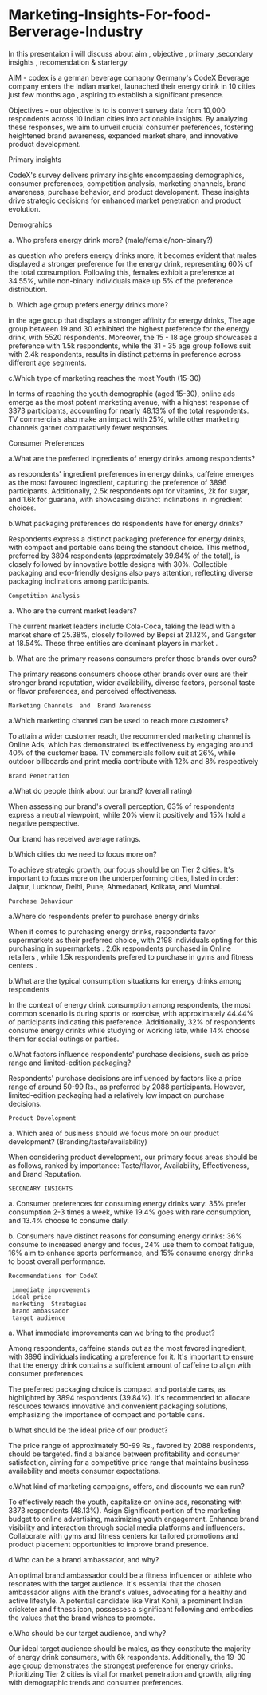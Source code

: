 # Marketing-Insights-For-food-Berverage-Industry

In this presentaion i will discuss about 
aim , objective , primary ,secondary insights , recomendation & startergy 




AIM - codex is a german beverage comapny 
Germany's CodeX Beverage company enters the Indian market, launached  their energy drink in 10 cities just few months ago , aspiring to establish a significant presence.

Objectives - 
our objective is to  is convert  survey data from 10,000 respondents across 10 Indian cities into actionable insights. By analyzing these responses, we aim to unveil crucial consumer preferences, fostering heightened brand awareness, expanded market share, and innovative product development.




Primary insights 

CodeX's survey delivers primary insights encompassing demographics, consumer preferences, competition analysis, marketing channels, brand awareness, purchase behavior, and product development. These insights drive strategic decisions for enhanced market penetration and product evolution.



 Demograhics 

a. Who prefers energy drink more? (male/female/non-binary?)

as question  who prefers energy drinks more,
 it becomes evident that males displayed a stronger preference for the energy drink, representing 60% of the total consumption. 
Following this, females exhibit a preference at 34.55%, while non-binary individuals make up 5% of the preference distribution.


b. Which age group prefers energy drinks more?
   
 in the age group that displays a stronger affinity for energy drinks, 
The age group between 19 and 30 exhibited the highest preference for the energy drink, with 5520 respondents. 
Moreover, the 15 - 18 age group showcases a preference with 1.5k respondents, 
while the 31 - 35 age group follows suit with 2.4k respondents, 
results in  distinct patterns in preference across different age segments.



c.Which type of marketing reaches the most Youth (15-30)

  
In terms of reaching the youth demographic (aged 15-30), 
online ads emerge as the most potent marketing avenue, with a highest response of 3373 participants, accounting for nearly 48.13% of the total respondents.
 TV commercials also make an impact with 25%, 
while other marketing channels garner comparatively fewer responses.




   Consumer Preferences

a.What are the preferred ingredients of energy drinks among respondents?


as  respondents' ingredient preferences in energy drinks, 
caffeine emerges as the most favoured ingredient, capturing the preference of 3896 participants.
 Additionally, 2.5k respondents opt for vitamins, 2k for sugar, and 1.6k for guarana, 
with showcasing distinct inclinations in ingredient choices.




b.What packaging preferences do respondents have for energy drinks?


Respondents express a distinct packaging preference for energy drinks, 
with compact and portable cans being the standout choice. This method, preferred by 3894 respondents (approximately 39.84% of the total),
 is closely followed by innovative bottle designs with  30%. 
Collectible packaging and eco-friendly designs also pays attention, 
reflecting diverse packaging inclinations among participants.


	Competition Analysis


a. Who are the current market leaders?

The current market leaders include Cola-Coca, taking the lead with a market share of 25.38%, 
closely followed by Bepsi at 21.12%, and Gangster at 18.54%.
 These three entities are dominant players in market .


b. What are the primary reasons consumers prefer those brands over ours?


The primary reasons consumers choose other brands over ours are their stronger brand reputation, wider availability, diverse factors, personal taste or flavor preferences, and perceived effectiveness.


	Marketing Channels  and  Brand Awareness



a.Which marketing channel can be used to reach more customers?

To attain a wider customer reach, 
the recommended marketing channel is Online Ads, which has demonstrated its effectiveness by engaging around 40% of the customer base. 
TV commercials follow suit at 26%, while outdoor billboards and print media contribute with 12% and 8% respectively


 	Brand Penetration


a.What do people think about our brand? (overall rating) 

 When assessing our brand's overall perception, 63% of respondents express a neutral viewpoint, while 20% view it positively and 15% hold a negative perspective.

Our brand has received average ratings.

b.Which cities do we need to focus more on?


To achieve strategic growth, our focus should be on Tier 2 cities.
 It's important to focus more on  the underperforming cities, listed in order: Jaipur, Lucknow, Delhi, Pune, Ahmedabad, Kolkata, and Mumbai.



	Purchase Behaviour


a.Where do respondents prefer to purchase energy drinks


When it comes to purchasing energy drinks,
 respondents favor supermarkets as their preferred choice, with 2198 individuals opting for this purchasing in supermarkets .
2.6k respondents purchased in  Online retailers  , while 1.5k respondents prefered to purchase in  gyms and fitness centers .


b.What are the typical consumption situations for energy drinks among respondents

In the context of energy drink consumption among respondents,
 the most common scenario is during sports or exercise, with approximately 44.44% of participants indicating this preference. 
Additionally,
 32% of respondents consume energy drinks while studying or working late, 
while 14% choose them for social outings or parties.


c.What factors influence respondents' purchase decisions, such as price range and limited-edition packaging?

Respondents' purchase decisions are influenced by factors like a price range of around 50-99 Rs.,
 as preferred by 2088 participants.
 However, limited-edition packaging had a relatively low impact on purchase decisions.




	Product Development 


a. Which area of business should we focus more on our product development? (Branding/taste/availability)


When considering product development, 
our primary focus areas should be as follows, ranked by importance:
	 Taste/flavor, Availability, Effectiveness, and Brand Reputation.




	SECONDARY INSIGHTS 
a.
Consumer preferences for consuming energy drinks vary:
 35% prefer consumption 2-3 times a week, 
whike 19.4% goes with  rare consumption, 
and 13.4% choose to consume daily.



b.
Consumers have distinct reasons for consuming energy drinks:
 36% consume to  increased energy and focus,
 24% use them to combat fatigue, 
 16% aim to enhance sports performance, and
 15% consume energy drinks to boost overall performance.



	Recommendations for CodeX

	 immediate improvements
	 ideal price
	 marketing  Strategies
	 brand ambassador
   	 target audience

a. What immediate improvements can we bring to the product?

 Among respondents, caffeine stands out as the most favored ingredient, with 3896 individuals indicating a preference for it. It's important to ensure that the energy drink contains a sufficient amount of caffeine to align with consumer preferences.


The preferred packaging choice is compact and portable cans, as highlighted by 3894 respondents (39.84%). It's recommended to allocate resources towards innovative and convenient packaging solutions, emphasizing the importance of compact and portable cans.


b.What should be the ideal price of our product?


The price range of approximately 50-99 Rs., favored by 2088 respondents, should be targeted.
find a balance between profitability and consumer satisfaction, aiming for a competitive price range that maintains business availability and meets consumer expectations.



c.What kind of marketing campaigns, offers, and discounts we can run? 

To effectively reach the youth, capitalize on online ads, resonating with 3373 respondents (48.13%). Asign Significant  portion of the marketing budget to online advertising, maximizing youth engagement. 
Enhance brand visibility and interaction through social media platforms and influencers. 
Collaborate with gyms and fitness centers for tailored promotions and product placement opportunities to improve brand presence.


d.Who can be a brand ambassador, and why? 


An optimal brand ambassador could be a fitness influencer or athlete who resonates with the target audience. It's essential that the chosen ambassador aligns with the brand's values, advocating for a healthy and active lifestyle. A potential candidate like Virat Kohli, a prominent Indian cricketer and fitness icon, possesses a significant following and embodies the values that the brand wishes to promote.


e.Who should be our target audience, and why?


Our ideal target audience should be males, as they constitute the majority of energy drink consumers, with 6k respondents.
 Additionally, the 19-30 age group demonstrates the strongest preference for energy drinks.
 Prioritizing Tier 2 cities is vital for market penetration and growth, aligning with demographic trends and consumer preferences.
